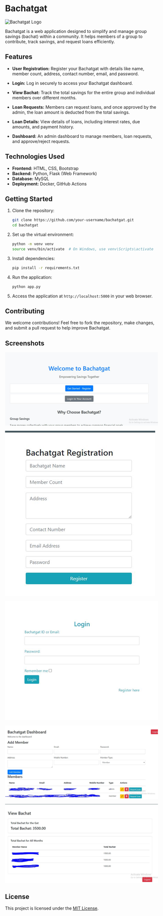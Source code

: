 # Bachatgat

![Bachatgat Logo](path/to/your/logo.png)

Bachatgat is a web application designed to simplify and manage group savings (bachat) within a community. It helps members of a group to contribute, track savings, and request loans efficiently.

## Features

- **User Registration:** Register your Bachatgat with details like name, member count, address, contact number, email, and password.

- **Login:** Log in securely to access your Bachatgat dashboard.

- **View Bachat:** Track the total savings for the entire group and individual members over different months.

- **Loan Requests:** Members can request loans, and once approved by the admin, the loan amount is deducted from the total savings.

- **Loan Details:** View details of loans, including interest rates, due amounts, and payment history.

- **Dashboard:** An admin dashboard to manage members, loan requests, and approve/reject requests.

## Technologies Used

- **Frontend:** HTML, CSS, Bootstrap
- **Backend:** Python, Flask (Web Framework)
- **Database:** MySQL
- **Deployment:** Docker, GitHub Actions

## Getting Started

1. Clone the repository:

    ```bash
    git clone https://github.com/your-username/bachatgat.git
    cd bachatgat
    ```

2. Set up the virtual environment:

    ```bash
    python -m venv venv
    source venv/bin/activate  # On Windows, use venv\Scripts\activate
    ```

3. Install dependencies:

    ```bash
    pip install -r requirements.txt
    ```

4. Run the application:

    ```bash
    python app.py
    ```

5. Access the application at `http://localhost:5000` in your web browser.

## Contributing

We welcome contributions! Feel free to fork the repository, make changes, and submit a pull request to help improve Bachatgat.

## Screenshots

![Wecome Page 1](https://github.com/argadepp/bachatGat/blob/master/__screenshots/welcome.JPG)

![Register Page 2](https://github.com/argadepp/bachatGat/blob/master/__screenshots/register.JPG)

![Login Page 3](https://github.com/argadepp/bachatGat/blob/master/__screenshots/login.JPG)

![Dashboard Page 4](https://github.com/argadepp/bachatGat/blob/master/__screenshots/dashboard.JPG)

![View Bachat Page 5](https://github.com/argadepp/bachatGat/blob/master/__screenshots/view_bachat.JPG)

## License

This project is licensed under the [MIT License](LICENSE).
